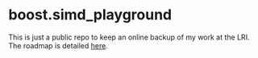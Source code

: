 # boost.simd_playground

This is just a public repo to keep an online backup of my work at the LRI. The roadmap is detailed [here](./TODO.md).